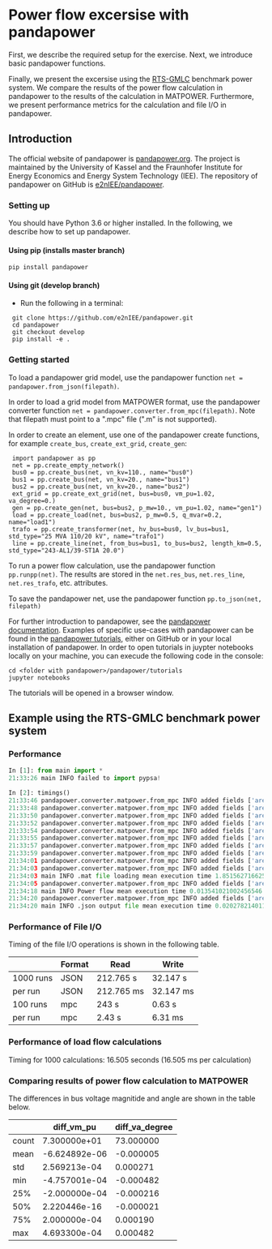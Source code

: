# Power flow excersise with pandapower

First, we describe the required setup for the exercise. Next, we introduce basic pandapower functions.

Finally, we present the excersise using the [RTS-GMLC](https://github.com/GridMod/RTS-GMLC/tree/v0.2.1/RTS_Data/FormattedData/pandapower)
benchmark power system. We compare the results of the power flow calculation in pandapower to the results of the calculation in MATPOWER.
Furthermore, we present performance metrics for the calculation and file I/O in pandapower.

## Introduction

The official website of pandapower is [pandapower.org](https://pandapower.org/). The project is maintained by the University of Kassel and
the Fraunhofer Institute for Energy Economics and Energy System Technology (IEE). The repository of pandapower on GitHub
is [e2nIEE/pandapower](https://github.com/e2nIEE/pandapower).

### Setting up

You should have Python 3.6 or higher installed. In the following, we describe how to set up pandapower.

#### Using pip (installs master branch)

```
pip install pandapower
```

#### Using git (develop branch)

- Run the following in a terminal:

```
 git clone https://github.com/e2nIEE/pandapower.git
 cd pandapower
 git checkout develop
 pip install -e .
```

### Getting started

To load a pandapower grid model, use the pandapower function `net = pandapower.from_json(filepath)`.

In order to load a grid model from MATPOWER format, use the pandapower converter function `net = pandapower.converter.from_mpc(filepath)`.
Note that filepath must point to a ".mpc" file (".m" is not supported).

In order to create an element, use one of the pandapower create functions, for example `create_bus`, `create_ext_grid`, `create_gen`:

```
 import pandapower as pp
 net = pp.create_empty_network()
 bus0 = pp.create_bus(net, vn_kv=110., name="bus0")
 bus1 = pp.create_bus(net, vn_kv=20., name="bus1")
 bus2 = pp.create_bus(net, vn_kv=20., name="bus2")
 ext_grid = pp.create_ext_grid(net, bus=bus0, vm_pu=1.02, va_degree=0.)
 gen = pp.create_gen(net, bus=bus2, p_mw=10., vm_pu=1.02, name="gen1")
 load = pp.create_load(net, bus=bus2, p_mw=0.5, q_mvar=0.2, name="load1")
 trafo = pp.create_transformer(net, hv_bus=bus0, lv_bus=bus1, std_type="25 MVA 110/20 kV", name="trafo1")
 line = pp.create_line(net, from_bus=bus1, to_bus=bus2, length_km=0.5, std_type="243-AL1/39-ST1A 20.0")
```

To run a power flow calculation, use the pandapower function `pp.runpp(net)`. The results are stored in the `net.res_bus`, `net.res_line`,
`net.res_trafo`, etc. attributes.

To save the pandapower net, use the pandapower function `pp.to_json(net, filepath)`

For further introduction to pandapower, see the [pandapower documentation](https://pandapower.readthedocs.io/en/latest/). Examples of
specific use-cases with pandapower can be found in the [pandapower tutorials](https://github.com/e2nIEE/pandapower/tree/develop/tutorials),
either on GitHub or in your local installation of pandapower. In order to open tutorials in juypter notebooks locally on your machine, you
can execude the following code in the console:

```
cd <folder with pandapower>/pandapower/tutorials
jupyter notebooks
```

The tutorials will be opened in a browser window.

## Example using the RTS-GMLC benchmark power system

### Performance

```python
In [1]: from main import *
21:33:26 main INFO failed to import pypsa!

In [2]: timings()
21:33:46 pandapower.converter.matpower.from_mpc INFO added fields ['areas', 'bus_name', 'gen_name'] in net._options
21:33:48 pandapower.converter.matpower.from_mpc INFO added fields ['areas', 'bus_name', 'gen_name'] in net._options
21:33:50 pandapower.converter.matpower.from_mpc INFO added fields ['areas', 'bus_name', 'gen_name'] in net._options
21:33:52 pandapower.converter.matpower.from_mpc INFO added fields ['areas', 'bus_name', 'gen_name'] in net._options
21:33:54 pandapower.converter.matpower.from_mpc INFO added fields ['areas', 'bus_name', 'gen_name'] in net._options
21:33:55 pandapower.converter.matpower.from_mpc INFO added fields ['areas', 'bus_name', 'gen_name'] in net._options
21:33:57 pandapower.converter.matpower.from_mpc INFO added fields ['areas', 'bus_name', 'gen_name'] in net._options
21:33:59 pandapower.converter.matpower.from_mpc INFO added fields ['areas', 'bus_name', 'gen_name'] in net._options
21:34:01 pandapower.converter.matpower.from_mpc INFO added fields ['areas', 'bus_name', 'gen_name'] in net._options
21:34:03 pandapower.converter.matpower.from_mpc INFO added fields ['areas', 'bus_name', 'gen_name'] in net._options
21:34:03 main INFO .mat file loading mean execution time 1.8515627166256308 seconds
21:34:05 pandapower.converter.matpower.from_mpc INFO added fields ['areas', 'bus_name', 'gen_name'] in net._options
21:34:18 main INFO Power flow mean execution time 0.013541021002456546 seconds
21:34:20 pandapower.converter.matpower.from_mpc INFO added fields ['areas', 'bus_name', 'gen_name'] in net._options
21:34:20 main INFO .json output file mean execution time 0.020278214011341333 seconds
```

### Performance of File I/O

Timing of the file I/O operations is shown in the following table.

|            | Format     |  Read        |  Write      |
|------------|------------|--------------|-------------|
|  1000 runs | JSON       |  212.765 s   | 32.147 s    |
|  per run   | JSON       |  212.765 ms  | 32.147 ms   |
|  100 runs  | mpc        |  243 s       | 0.63 s      |
|  per run   | mpc        |  2.43 s      | 6.31 ms     |

### Performance of load flow calculations

Timing for 1000 calculations: 16.505 seconds (16.505 ms per calculation)

### Comparing results of power flow calculation to MATPOWER

The differences in bus voltage magnitide and angle are shown in the table below.

|       |    diff_vm_pu | diff_va_degree |
|-------|--------------|----------------|
| count |  7.300000e+01 |      73.000000 |
| mean  | -6.624892e-06 |      -0.000005 |
| std   |  2.569213e-04 |       0.000271 |
| min   | -4.757001e-04 |      -0.000482 |
| 25%   | -2.000000e-04 |      -0.000216 |
| 50%   |  2.220446e-16 |      -0.000021 |
| 75%   |  2.000000e-04 |       0.000190 |
| max   |  4.693300e-04 |       0.000482 |
